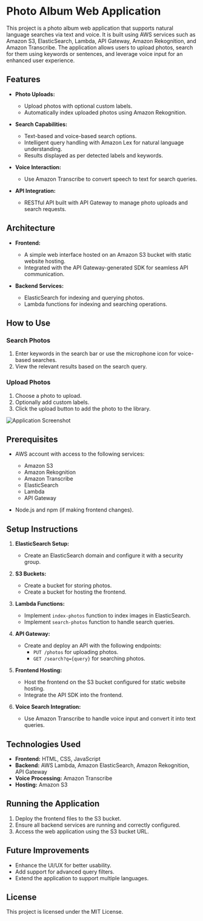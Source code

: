 # Photo Album Web Application

This project is a photo album web application that supports natural language searches via text and voice. It is built using AWS services such as Amazon S3, ElasticSearch, Lambda, API Gateway, Amazon Rekognition, and Amazon Transcribe. The application allows users to upload photos, search for them using keywords or sentences, and leverage voice input for an enhanced user experience.

## Features

- **Photo Uploads:**
  - Upload photos with optional custom labels.
  - Automatically index uploaded photos using Amazon Rekognition.

- **Search Capabilities:**
  - Text-based and voice-based search options.
  - Intelligent query handling with Amazon Lex for natural language understanding.
  - Results displayed as per detected labels and keywords.

- **Voice Interaction:**
  - Use Amazon Transcribe to convert speech to text for search queries.

- **API Integration:**
  - RESTful API built with API Gateway to manage photo uploads and search requests.

## Architecture

- **Frontend:**
  - A simple web interface hosted on an Amazon S3 bucket with static website hosting.
  - Integrated with the API Gateway-generated SDK for seamless API communication.

- **Backend Services:**
  - ElasticSearch for indexing and querying photos.
  - Lambda functions for indexing and searching operations.

## How to Use

### Search Photos
1. Enter keywords in the search bar or use the microphone icon for voice-based searches.
2. View the relevant results based on the search query.

### Upload Photos
1. Choose a photo to upload.
2. Optionally add custom labels.
3. Click the upload button to add the photo to the library.

![Application Screenshot](path/to/your/image.png)

## Prerequisites

- AWS account with access to the following services:
  - Amazon S3
  - Amazon Rekognition
  - Amazon Transcribe
  - ElasticSearch
  - Lambda
  - API Gateway

- Node.js and npm (if making frontend changes).

## Setup Instructions

1. **ElasticSearch Setup:**
   - Create an ElasticSearch domain and configure it with a security group.

2. **S3 Buckets:**
   - Create a bucket for storing photos.
   - Create a bucket for hosting the frontend.

3. **Lambda Functions:**
   - Implement `index-photos` function to index images in ElasticSearch.
   - Implement `search-photos` function to handle search queries.

4. **API Gateway:**
   - Create and deploy an API with the following endpoints:
     - `PUT /photos` for uploading photos.
     - `GET /search?q={query}` for searching photos.

5. **Frontend Hosting:**
   - Host the frontend on the S3 bucket configured for static website hosting.
   - Integrate the API SDK into the frontend.

6. **Voice Search Integration:**
   - Use Amazon Transcribe to handle voice input and convert it into text queries.

## Technologies Used

- **Frontend:** HTML, CSS, JavaScript
- **Backend:** AWS Lambda, Amazon ElasticSearch, Amazon Rekognition, API Gateway
- **Voice Processing:** Amazon Transcribe
- **Hosting:** Amazon S3

## Running the Application

1. Deploy the frontend files to the S3 bucket.
2. Ensure all backend services are running and correctly configured.
3. Access the web application using the S3 bucket URL.

## Future Improvements

- Enhance the UI/UX for better usability.
- Add support for advanced query filters.
- Extend the application to support multiple languages.

## License

This project is licensed under the MIT License.
